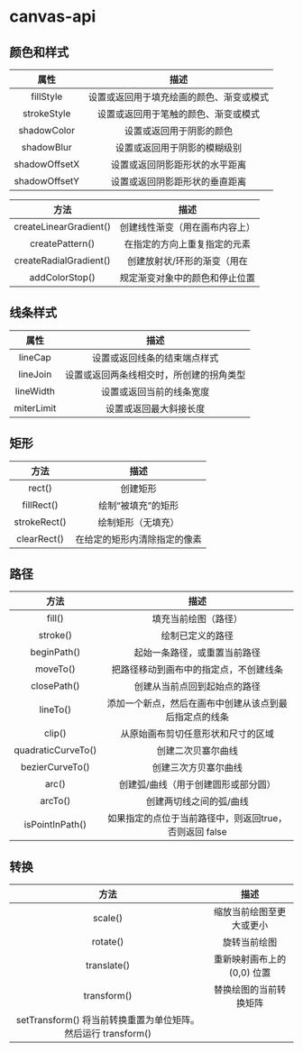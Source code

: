 # canvas-api

## 颜色和样式

|     属性      |                   描述                   |
| :-----------: | :--------------------------------------: |
|   fillStyle   | 设置或返回用于填充绘画的颜色、渐变或模式 |
|  strokeStyle  |   设置或返回用于笔触的颜色、渐变或模式   |
|  shadowColor  |         设置或返回用于阴影的颜色         |
|  shadowBlur   |       设置或返回用于阴影的模糊级别       |
| shadowOffsetX |      设置或返回阴影距形状的水平距离      |
| shadowOffsetY |      设置或返回阴影距形状的垂直距离      |

|          方法          |              描述              |
| :--------------------: | :----------------------------: |
| createLinearGradient() | 创建线性渐变（用在画布内容上） |
|    createPattern()     |  在指定的方向上重复指定的元素  |
| createRadialGradient() |  创建放射状/环形的渐变（用在   | 画布内容上） |
|     addColorStop()     | 规定渐变对象中的颜色和停止位置 |

## 线条样式

|    属性    |                   描述                   |
| :--------: | :--------------------------------------: |
|  lineCap   |       设置或返回线条的结束端点样式       |
|  lineJoin  | 设置或返回两条线相交时，所创建的拐角类型 |
| lineWidth  |         设置或返回当前的线条宽度         |
| miterLimit |          设置或返回最大斜接长度          |

## 矩形

|方法| 描述|
|:----:|:----:|
|rect()| 创建矩形|
|fillRect() |绘制“被填充”的矩形|
|strokeRect()| 绘制矩形（无填充）|
|clearRect()| 在给定的矩形内清除指定的像素|


## 路径
|方法	|描述|
|:----:|:----:|
|fill()	|填充当前绘图（路径）|
|stroke()	|绘制已定义的路径|
|beginPath()|	起始一条路径，或重置当前路径|
|moveTo()	|把路径移动到画布中的指定点，不创建线条|
|closePath()	|创建从当前点回到起始点的路径|
|lineTo()	|添加一个新点，然后在画布中创建从该点到最后指定点的线条|
|clip()	|从原始画布剪切任意形状和尺寸的区域|
|quadraticCurveTo()	|创建二次贝塞尔曲线|
|bezierCurveTo()	|创建三次方贝塞尔曲线|
|arc()	|创建弧/曲线（用于创建圆形或部分圆）|
|arcTo()|	创建两切线之间的弧/曲线|
|isPointInPath()|	如果指定的点位于当前路径中，则返回true，否则返回 false|

## 转换
|方法	|描述|
|:----:|:----:|
|scale()	|缩放当前绘图至更大或更小|
|rotate()	|旋转当前绘图|
|translate()|	重新映射画布上的 (0,0) 位置|
|transform()|	替换绘图的当前转换矩阵|
|setTransform()	将当前转换重置为单位矩阵。然后运行 transform()|
